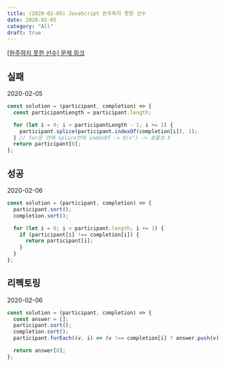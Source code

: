 ```yaml
---
title: (2020-02-05) JavaScript 완주하지 못한 선수
date: 2020-02-05
category: "All"
draft: true
---
```


[[완주하지 못한 선수] 문제 링크](https://programmers.co.kr/learn/courses/30/lessons/42576)

## 실패

2020-02-05

```javascript
const solution = (participant, completion) => {
  const participantLength = participant.length;

  for (let i = 0; i < participantLength - 1; i += 1) {
    participant.splice(participant.indexOf(completion[i]), 1);
  } // for문 안에 splice안에 indexOf -> O(n³) -> 효율성 X
  return participant[0];
};
```

## 성공

2020-02-06

```javascript
const solution = (participant, completion) => {
  participant.sort();
  completion.sort();

  for (let i = 0; i < participant.length; i += 1) {
    if (participant[i] !== completion[i]) {
      return participant[i];
    }
  }
};
```

## 리펙토링

2020-02-06

```javascript
const solution = (participant, completion) => {
  const answer = [];
  participant.sort();
  completion.sort();
  participant.forEach((v, i) => (v !== completion[i] ? answer.push(v) : v));

  return answer[0];
};
```
